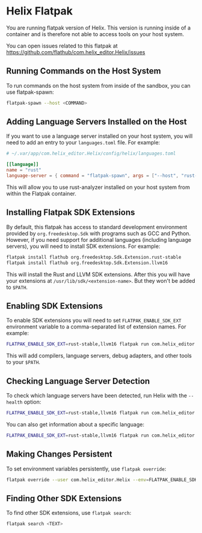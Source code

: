 # Helix Flatpak

You are running flatpak version of Helix. This version is running inside
of a container and is therefore not able to access tools on your host
system.

You can open issues related to this flatpak at
https://github.com/flathub/com.helix_editor.Helix/issues

## Running Commands on the Host System

To run commands on the host system from inside of the sandbox, you
can use flatpak-spawn:

```sh
flatpak-spawn --host <COMMAND>
```

## Adding Language Servers Installed on the Host

If you want to use a language server installed on your host system, you
will need to add an entry to your `languages.toml` file. For example:

```toml
# ~/.var/app/com.helix_editor.Helix/config/helix/languages.toml

[[language]]
name = "rust"
language-server = { command = "flatpak-spawn", args = ["--host", "rust-analyzer"] }
```

This will allow you to use rust-analyzer installed on your host system
from within the Flatpak container.

## Installing Flatpak SDK Extensions

By default, this flatpak has access to standard development environment
provided by `org.freedesktop.Sdk` with programs such as GCC and Python.
However, if you need support for additional languages (including
language servers), you will need to install SDK extensions. For example:

```sh
flatpak install flathub org.freedesktop.Sdk.Extension.rust-stable
flatpak install flathub org.freedesktop.Sdk.Extension.llvm16
```

This will install the Rust and LLVM SDK extensions. After this you will
have your extensions at `/usr/lib/sdk/<extension-name>`. But they won't
be added to `$PATH`.

## Enabling SDK Extensions

To enable SDK extensions you will need to set `FLATPAK_ENABLE_SDK_EXT`
environment variable to a comma-separated list of extension names.
For example:

```sh
FLATPAK_ENABLE_SDK_EXT=rust-stable,llvm16 flatpak run com.helix_editor.Helix
```

This will add compilers, language servers, debug adapters, and other
tools to your `$PATH`.

## Checking Language Server Detection

To check which language servers have been detected, run Helix with the
`--health` option:

```sh
FLATPAK_ENABLE_SDK_EXT=rust-stable,llvm16 flatpak run com.helix_editor.Helix --health
```

You can also get information about a specific language:

```sh
FLATPAK_ENABLE_SDK_EXT=rust-stable,llvm16 flatpak run com.helix_editor.Helix --health rust
```

## Making Changes Persistent

To set environment variables persistently, use `flatpak override`:

```sh
flatpak override --user com.helix_editor.Helix --env=FLATPAK_ENABLE_SDK_EXT="rust-stable,llvm16"
```

## Finding Other SDK Extensions

To find other SDK extensions, use `flatpak search`:

```sh
flatpak search <TEXT>
```